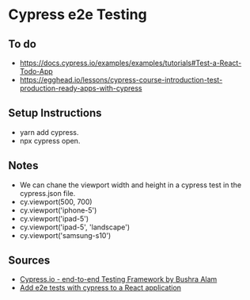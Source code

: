 # Cypress e2e Testing

## To do

- https://docs.cypress.io/examples/examples/tutorials#Test-a-React-Todo-App
- https://egghead.io/lessons/cypress-course-introduction-test-production-ready-apps-with-cypress

## Setup Instructions

- yarn add cypress.
- npx cypress open.

## Notes

- We can chane the viewport width and height in a cypress test in the cypress.json file.
- cy.viewport(500, 700)
- cy.viewport('iphone-5')
- cy.viewport('ipad-5')
- cy.viewport('ipad-5', 'landscape')
- cy.viewport('samsung-s10')

## Sources

- [Cypress.io - end-to-end Testing Framework by Bushra Alam](https://www.youtube.com/playlist?list=PLzDWIPKHyNmK9NX9_ng2IdrkEr8L4WwB0)
- [Add e2e tests with cypress to a React application](https://egghead.io/lessons/cypress-change-a-viewport-width-and-height-in-a-cypress-test)
